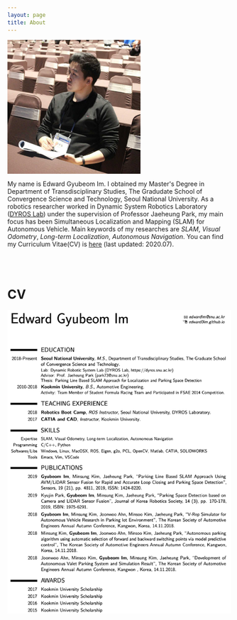 ```yaml
---
layout: page
title: About
---
```


<div class="figure">
<p>
<img src="/assets/edward.jpg" width="300" align="center" /> <br/>
</p>
</div>

My name is Edward Gyubeom Im. I obtained my Master's Degree in Department of Transdisciplinary Studies, The Gradudate School of Convergence Science and Technology, Seoul National University. As a robotics researcher worked in Dynamic System Robotics Laboratory ([DYROS Lab](http://dyros.snu.ac.kr)) under the supervision of Professor Jaeheung Park, my main focus has been Simultaneous Localization and Mapping (SLAM) for Autonomous Vehicle. Main keywords of my researches are *SLAM*, *Visual Odometry*, *Long-term Localization*, *Autonomous Navigation*. You can find my Curriculum Vitae(CV) is [here](/assets/cv.pdf) (last updated: 2020.07). 

<br/><br/>
# CV

<div class="figure">
<p>
<img src="/pictures/200704/cv.png" align="center" /> <br/>
</p>
</div>

